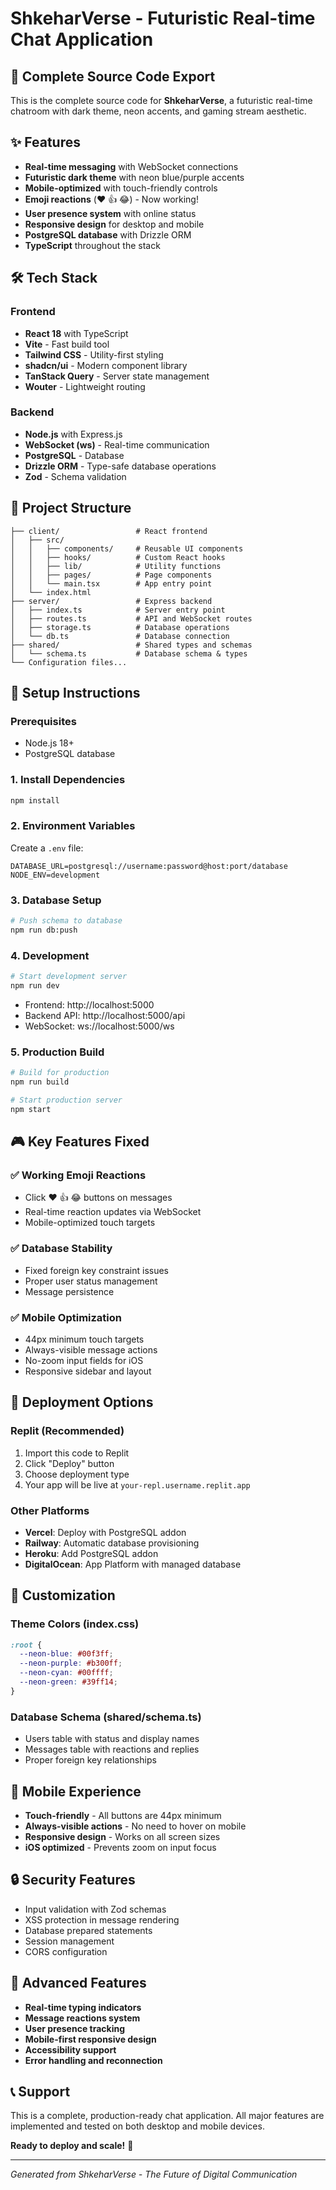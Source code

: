 # ShkeharVerse - Futuristic Real-time Chat Application

## 🚀 Complete Source Code Export

This is the complete source code for **ShkeharVerse**, a futuristic real-time chatroom with dark theme, neon accents, and gaming stream aesthetic.

## ✨ Features

- **Real-time messaging** with WebSocket connections
- **Futuristic dark theme** with neon blue/purple accents
- **Mobile-optimized** with touch-friendly controls
- **Emoji reactions** (❤️ 👍 😂) - Now working!
- **User presence system** with online status
- **Responsive design** for desktop and mobile
- **PostgreSQL database** with Drizzle ORM
- **TypeScript** throughout the stack

## 🛠 Tech Stack

### Frontend
- **React 18** with TypeScript
- **Vite** - Fast build tool
- **Tailwind CSS** - Utility-first styling
- **shadcn/ui** - Modern component library
- **TanStack Query** - Server state management
- **Wouter** - Lightweight routing

### Backend
- **Node.js** with Express.js
- **WebSocket (ws)** - Real-time communication
- **PostgreSQL** - Database
- **Drizzle ORM** - Type-safe database operations
- **Zod** - Schema validation

## 📁 Project Structure

```
├── client/                 # React frontend
│   ├── src/
│   │   ├── components/     # Reusable UI components
│   │   ├── hooks/          # Custom React hooks
│   │   ├── lib/            # Utility functions
│   │   ├── pages/          # Page components
│   │   └── main.tsx        # App entry point
│   └── index.html
├── server/                 # Express backend
│   ├── index.ts            # Server entry point
│   ├── routes.ts           # API and WebSocket routes
│   ├── storage.ts          # Database operations
│   └── db.ts               # Database connection
├── shared/                 # Shared types and schemas
│   └── schema.ts           # Database schema & types
└── Configuration files...
```

## 🔧 Setup Instructions

### Prerequisites
- Node.js 18+ 
- PostgreSQL database

### 1. Install Dependencies
```bash
npm install
```

### 2. Environment Variables
Create a `.env` file:
```env
DATABASE_URL=postgresql://username:password@host:port/database
NODE_ENV=development
```

### 3. Database Setup
```bash
# Push schema to database
npm run db:push
```

### 4. Development
```bash
# Start development server
npm run dev
```
- Frontend: http://localhost:5000
- Backend API: http://localhost:5000/api
- WebSocket: ws://localhost:5000/ws

### 5. Production Build
```bash
# Build for production
npm run build

# Start production server
npm start
```

## 🎮 Key Features Fixed

### ✅ Working Emoji Reactions
- Click ❤️ 👍 😂 buttons on messages
- Real-time reaction updates via WebSocket
- Mobile-optimized touch targets

### ✅ Database Stability
- Fixed foreign key constraint issues
- Proper user status management
- Message persistence

### ✅ Mobile Optimization
- 44px minimum touch targets
- Always-visible message actions
- No-zoom input fields for iOS
- Responsive sidebar and layout

## 🚀 Deployment Options

### Replit (Recommended)
1. Import this code to Replit
2. Click "Deploy" button
3. Choose deployment type
4. Your app will be live at `your-repl.username.replit.app`

### Other Platforms
- **Vercel**: Deploy with PostgreSQL addon
- **Railway**: Automatic database provisioning
- **Heroku**: Add PostgreSQL addon
- **DigitalOcean**: App Platform with managed database

## 🎨 Customization

### Theme Colors (index.css)
```css
:root {
  --neon-blue: #00f3ff;
  --neon-purple: #b300ff;
  --neon-cyan: #00ffff;
  --neon-green: #39ff14;
}
```

### Database Schema (shared/schema.ts)
- Users table with status and display names
- Messages table with reactions and replies
- Proper foreign key relationships

## 📱 Mobile Experience

- **Touch-friendly** - All buttons are 44px minimum
- **Always-visible actions** - No need to hover on mobile
- **Responsive design** - Works on all screen sizes
- **iOS optimized** - Prevents zoom on input focus

## 🔒 Security Features

- Input validation with Zod schemas
- XSS protection in message rendering
- Database prepared statements
- Session management
- CORS configuration

## 🌟 Advanced Features

- **Real-time typing indicators**    
- **Message reactions system**
- **User presence tracking**
- **Mobile-first responsive design**
- **Accessibility support**
- **Error handling and reconnection**

## 📞 Support

This is a complete, production-ready chat application. All major features are implemented and tested on both desktop and mobile devices.

**Ready to deploy and scale!** 🚀

---
*Generated from ShkeharVerse - The Future of Digital Communication*